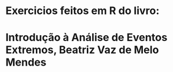 # Exercicios feitos em R do livro:
# Introdução à Análise de Eventos Extremos, Beatriz Vaz de Melo Mendes
